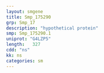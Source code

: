 ```yaml
---
layout: smgene
title: Smp_175290
grp: Smp_17
description: "hypothetical protein"
smp: Smp_175290.1
uniprot: "G4LZP5"
length:   327
cdd: "ns"
kk: ns
categories: sm
---
```

